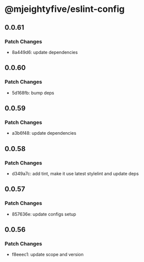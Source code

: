 # @mjeightyfive/eslint-config

## 0.0.61

### Patch Changes

- 8a449d6: update dependencies

## 0.0.60

### Patch Changes

- 5d168fb: bump deps

## 0.0.59

### Patch Changes

- a3b6f48: update dependencies

## 0.0.58

### Patch Changes

- d349a7c: add tint, make it use latest stylelint and update deps

## 0.0.57

### Patch Changes

- 857636e: update configs setup

## 0.0.56

### Patch Changes

- f8eeec1: update scope and version

